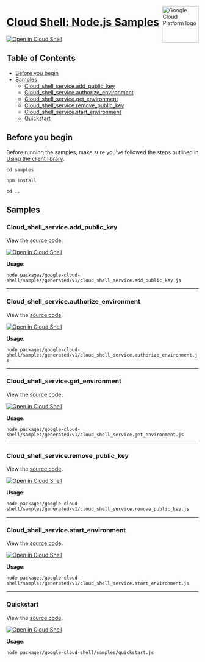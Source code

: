 [//]: # "This README.md file is auto-generated, all changes to this file will be lost."
[//]: # "To regenerate it, use `python -m synthtool`."
<img src="https://avatars2.githubusercontent.com/u/2810941?v=3&s=96" alt="Google Cloud Platform logo" title="Google Cloud Platform" align="right" height="96" width="96"/>

# [Cloud Shell: Node.js Samples](https://github.com/googleapis/google-cloud-node)

[![Open in Cloud Shell][shell_img]][shell_link]



## Table of Contents

* [Before you begin](#before-you-begin)
* [Samples](#samples)
  * [Cloud_shell_service.add_public_key](#cloud_shell_service.add_public_key)
  * [Cloud_shell_service.authorize_environment](#cloud_shell_service.authorize_environment)
  * [Cloud_shell_service.get_environment](#cloud_shell_service.get_environment)
  * [Cloud_shell_service.remove_public_key](#cloud_shell_service.remove_public_key)
  * [Cloud_shell_service.start_environment](#cloud_shell_service.start_environment)
  * [Quickstart](#quickstart)

## Before you begin

Before running the samples, make sure you've followed the steps outlined in
[Using the client library](https://github.com/googleapis/google-cloud-node#using-the-client-library).

`cd samples`

`npm install`

`cd ..`

## Samples



### Cloud_shell_service.add_public_key

View the [source code](https://github.com/googleapis/google-cloud-node/blob/main/packages/google-cloud-shell/samples/generated/v1/cloud_shell_service.add_public_key.js).

[![Open in Cloud Shell][shell_img]](https://console.cloud.google.com/cloudshell/open?git_repo=https://github.com/googleapis/google-cloud-node&page=editor&open_in_editor=packages/google-cloud-shell/samples/generated/v1/cloud_shell_service.add_public_key.js,samples/README.md)

__Usage:__


`node packages/google-cloud-shell/samples/generated/v1/cloud_shell_service.add_public_key.js`


-----




### Cloud_shell_service.authorize_environment

View the [source code](https://github.com/googleapis/google-cloud-node/blob/main/packages/google-cloud-shell/samples/generated/v1/cloud_shell_service.authorize_environment.js).

[![Open in Cloud Shell][shell_img]](https://console.cloud.google.com/cloudshell/open?git_repo=https://github.com/googleapis/google-cloud-node&page=editor&open_in_editor=packages/google-cloud-shell/samples/generated/v1/cloud_shell_service.authorize_environment.js,samples/README.md)

__Usage:__


`node packages/google-cloud-shell/samples/generated/v1/cloud_shell_service.authorize_environment.js`


-----




### Cloud_shell_service.get_environment

View the [source code](https://github.com/googleapis/google-cloud-node/blob/main/packages/google-cloud-shell/samples/generated/v1/cloud_shell_service.get_environment.js).

[![Open in Cloud Shell][shell_img]](https://console.cloud.google.com/cloudshell/open?git_repo=https://github.com/googleapis/google-cloud-node&page=editor&open_in_editor=packages/google-cloud-shell/samples/generated/v1/cloud_shell_service.get_environment.js,samples/README.md)

__Usage:__


`node packages/google-cloud-shell/samples/generated/v1/cloud_shell_service.get_environment.js`


-----




### Cloud_shell_service.remove_public_key

View the [source code](https://github.com/googleapis/google-cloud-node/blob/main/packages/google-cloud-shell/samples/generated/v1/cloud_shell_service.remove_public_key.js).

[![Open in Cloud Shell][shell_img]](https://console.cloud.google.com/cloudshell/open?git_repo=https://github.com/googleapis/google-cloud-node&page=editor&open_in_editor=packages/google-cloud-shell/samples/generated/v1/cloud_shell_service.remove_public_key.js,samples/README.md)

__Usage:__


`node packages/google-cloud-shell/samples/generated/v1/cloud_shell_service.remove_public_key.js`


-----




### Cloud_shell_service.start_environment

View the [source code](https://github.com/googleapis/google-cloud-node/blob/main/packages/google-cloud-shell/samples/generated/v1/cloud_shell_service.start_environment.js).

[![Open in Cloud Shell][shell_img]](https://console.cloud.google.com/cloudshell/open?git_repo=https://github.com/googleapis/google-cloud-node&page=editor&open_in_editor=packages/google-cloud-shell/samples/generated/v1/cloud_shell_service.start_environment.js,samples/README.md)

__Usage:__


`node packages/google-cloud-shell/samples/generated/v1/cloud_shell_service.start_environment.js`


-----




### Quickstart

View the [source code](https://github.com/googleapis/google-cloud-node/blob/main/packages/google-cloud-shell/samples/quickstart.js).

[![Open in Cloud Shell][shell_img]](https://console.cloud.google.com/cloudshell/open?git_repo=https://github.com/googleapis/google-cloud-node&page=editor&open_in_editor=packages/google-cloud-shell/samples/quickstart.js,samples/README.md)

__Usage:__


`node packages/google-cloud-shell/samples/quickstart.js`






[shell_img]: https://gstatic.com/cloudssh/images/open-btn.png
[shell_link]: https://console.cloud.google.com/cloudshell/open?git_repo=https://github.com/googleapis/google-cloud-node&page=editor&open_in_editor=samples/README.md
[product-docs]: https://cloud.google.com/shell/
